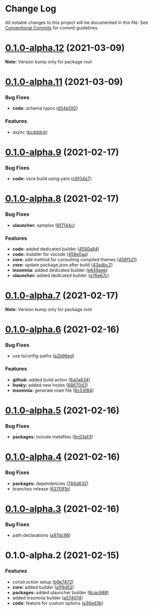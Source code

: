 # Change Log

All notable changes to this project will be documented in this file.
See [Conventional Commits](https://conventionalcommits.org) for commit guidelines.

# [0.1.0-alpha.12](https://github.com/hiukky/zort/compare/v0.1.0-alpha.11...v0.1.0-alpha.12) (2021-03-09)

**Note:** Version bump only for package root





# [0.1.0-alpha.11](https://github.com/hiukky/zort/compare/v0.1.0-alpha.9...v0.1.0-alpha.11) (2021-03-09)


### Bug Fixes

* **code:** schema typos ([d54e592](https://github.com/hiukky/zort/commit/d54e59212807dcdf2bc44bed2e4bcf72de768cb7))


### Features

* async ([bcdddcb](https://github.com/hiukky/zort/commit/bcdddcb2859e9137f2d90760426aa48e56e6d96d))





# [0.1.0-alpha.9](https://github.com/hiukky/zort/compare/v0.1.0-alpha.8...v0.1.0-alpha.9) (2021-02-17)


### Bug Fixes

* **code:** vsce build using yarn ([c8f04e7](https://github.com/hiukky/zort/commit/c8f04e76be737c8f55fe2dd41a7cc4299810992e))





# [0.1.0-alpha.8](https://github.com/hiukky/zort/compare/v0.1.0-alpha.7...v0.1.0-alpha.8) (2021-02-17)


### Bug Fixes

* **ulauncher:** samples ([6f7144c](https://github.com/hiukky/zort/commit/6f7144c31f1ae45c0396481d6b49215cfaccaa22))


### Features

* **code:** added dedicated builder ([4580a84](https://github.com/hiukky/zort/commit/4580a843f5191a10fb0bc1ea72e50b0350a016f2))
* **code:** installer for vscode ([458e0aa](https://github.com/hiukky/zort/commit/458e0aa5ec8a3edb04487c10c07214f19c60a19f))
* **core:** add method for consulting compiled themes ([458f521](https://github.com/hiukky/zort/commit/458f521d2bf004000b61661a1ecf0c9412987fa7))
* **core:** update package.json after build ([43adbc2](https://github.com/hiukky/zort/commit/43adbc29124023b60df4f06997c0c6bba6251546))
* **insomnia:** added dedicated builder ([e849aeb](https://github.com/hiukky/zort/commit/e849aebd90dae656d45defc5a08a0070572c1c1c))
* **ulauncher:** added dedicated builder ([e76e67c](https://github.com/hiukky/zort/commit/e76e67c9daed4bfc48dbb5e8155f64989678cac8))





# [0.1.0-alpha.7](https://github.com/hiukky/zort/compare/v0.1.0-alpha.6...v0.1.0-alpha.7) (2021-02-17)

**Note:** Version bump only for package root





# [0.1.0-alpha.6](https://github.com/hiukky/zort/compare/v0.1.0-alpha.5...v0.1.0-alpha.6) (2021-02-16)


### Bug Fixes

* use tsconfig-paths ([a2b96ed](https://github.com/hiukky/zort/commit/a2b96edf581e547993bcf796bd5e4e4716e6c5f3))


### Features

* **github:** added build action ([6a0a834](https://github.com/hiukky/zort/commit/6a0a8343fd5d00e7d7836447c63237a9aab10b42))
* **husky:** added new hooks ([68670d3](https://github.com/hiukky/zort/commit/68670d359418c7ffdafd9724152e432d6f4c059a))
* **insomnia:** generate main file ([8c53f84](https://github.com/hiukky/zort/commit/8c53f84b1498388a307629259b834e198340f111))





# [0.1.0-alpha.5](https://github.com/hiukky/zort/compare/v0.1.0-alpha.4...v0.1.0-alpha.5) (2021-02-16)


### Bug Fixes

* **packages:** include metafiles ([9c03ef3](https://github.com/hiukky/zort/commit/9c03ef39d47382a29b55e52d531b76870d4bdd90))





# [0.1.0-alpha.4](https://github.com/hiukky/zort/compare/v0.1.0-alpha.3...v0.1.0-alpha.4) (2021-02-16)


### Bug Fixes

* **packages:** dependencies ([784d632](https://github.com/hiukky/zort/commit/784d632edac5ed2698cfefee438cdef491c94d42))
* branches release ([637091b](https://github.com/hiukky/zort/commit/637091b32eafd9972cc0b25ba93b8f9fe20aa4e7))





# [0.1.0-alpha.3](https://github.com/hiukky/zort/compare/v0.1.0-alpha.2...v0.1.0-alpha.3) (2021-02-16)


### Bug Fixes

*  path declarations ([a97dc98](https://github.com/hiukky/zort/commit/a97dc98a5b0749c209ef0693b2aba6d2b52a6e90))





# 0.1.0-alpha.2 (2021-02-15)


### Features

* construction setup ([b9e7472](https://github.com/hiukky/zort/commit/b9e74727678ce2c872266504b9b35325bf491236))
* **core:** added builder ([a1f9d52](https://github.com/hiukky/zort/commit/a1f9d52046eabcfc67df9ad1bff327ece25a90a0))
* **packages:** added ulauncher builder ([8cac688](https://github.com/hiukky/zort/commit/8cac688374251432a4249bcfc53276d4cace3f51))
* added insomnia builder ([a574074](https://github.com/hiukky/zort/commit/a5740748ebfba659b21783e2bdae00e939b98621))
* **code:** feature for custom options ([a36ed3b](https://github.com/hiukky/zort/commit/a36ed3b584c19667be1f0fdeb770ea04eeeac30f))
